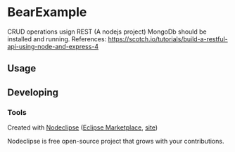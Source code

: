 

# BearExample
CRUD operations usign REST (A nodejs project)
MongoDb should be installed and running.
References:
https://scotch.io/tutorials/build-a-restful-api-using-node-and-express-4

## Usage



## Developing



### Tools

Created with [Nodeclipse](https://github.com/Nodeclipse/nodeclipse-1)
 ([Eclipse Marketplace](http://marketplace.eclipse.org/content/nodeclipse), [site](http://www.nodeclipse.org))   

Nodeclipse is free open-source project that grows with your contributions.
